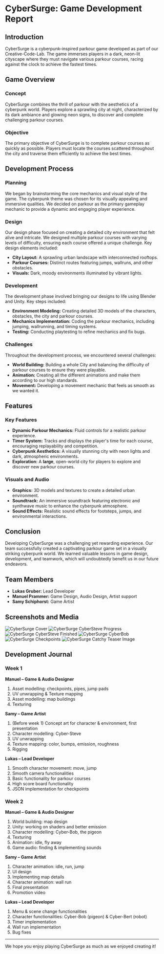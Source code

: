 # CyberSurge: Game Development Report

## Introduction
CyberSurge is a cyberpunk-inspired parkour game developed as part of our Creative-Code-Lab. The game immerses players in a dark, neon-lit cityscape where they must navigate various parkour courses, racing against the clock to achieve the fastest times.

## Game Overview
### Concept
CyberSurge combines the thrill of parkour with the aesthetics of a cyberpunk world. Players explore a sprawling city at night, characterized by its dark ambiance and glowing neon signs, to discover and complete challenging parkour courses.

### Objective
The primary objective of CyberSurge is to complete parkour courses as quickly as possible. Players must locate the courses scattered throughout the city and traverse them efficiently to achieve the best times.

## Development Process
### Planning
We began by brainstorming the core mechanics and visual style of the game. The cyberpunk theme was chosen for its visually appealing and immersive qualities. We decided on parkour as the primary gameplay mechanic to provide a dynamic and engaging player experience.

### Design
Our design phase focused on creating a detailed city environment that felt alive and intricate. We designed multiple parkour courses with varying levels of difficulty, ensuring each course offered a unique challenge. Key design elements included:
- **City Layout:** A sprawling urban landscape with interconnected rooftops.
- **Parkour Courses:** Distinct routes featuring jumps, wallruns, and other obstacles.
- **Visuals:** Dark, moody environments illuminated by vibrant lights.

### Development
The development phase involved bringing our designs to life using Blender and Unity. Key steps included:
- **Environment Modeling:** Creating detailed 3D models of the characters, obstacles, the city and parkour courses.
- **Mechanics Implementation:** Coding the parkour mechanics, including jumping, wallrunning, and timing systems.
- **Testing:** Conducting playtesting to refine mechanics and fix bugs.

### Challenges
Throughout the development process, we encountered several challenges:
- **World Building:** Building a whole City and balancing the difficulty of parkour courses to ensure they were playable.
- **Animation:** Creating all the different animations and make them according to our high standards.
- **Movement:** Developing a movement mechanic that feels as smooth as we wanted it.

## Features
### Key Features
- **Dynamic Parkour Mechanics:** Fluid controls for a realistic parkour experience.
- **Timer System:** Tracks and displays the player's time for each course, encouraging replayability and competition.
- **Cyberpunk Aesthetics:** A visually stunning city with neon lights and dark, atmospheric environments.
- **Exploration:** A **large**, open-world city for players to explore and discover new parkour courses.

### Visuals and Audio
- **Graphics:** 3D models and textures to create a detailed urban environment.
- **Soundtrack:** An immersive soundtrack featuring electronic and synthwave music to enhance the cyberpunk atmosphere.
- **Sound Effects:** Realistic sound effects for footsteps, jumps, and environmental interactions.

## Conclusion
Developing CyberSurge was a challenging yet rewarding experience. Our team successfully created a captivating parkour game set in a visually striking cyberpunk world. We learned valuable lessons in game design, development, and teamwork, which will undoubtedly benefit us in our future endeavors.

## Team Members
- **Lukas Gruber:** Lead Developer
- **Manuel Prammer:** Game Design, Audio Design, Artist support
- **Samy Schiphorst:** Game Artist

## Screenshots and Media
![CyberSurge Cover](CyberSurgeCover.png)
![CyberSurge CyberSteve Progress](CyberSteveInTheMaking.png)
![CyberSurge CyberSteve Finished](CyberSteveFullBody.png)
![CyberSurge CyberBob](CyberBob.png)
![CyberSurge Checkpoints](Checkpoints.png)
![CyberSurge Catchy Teaser Image](InCityScreenshot.png)

## Development Journal
### Week 1

**Manuel – Game & Audio Designer**
1. Asset modelling: checkpoints, pipes, jump pads
2. UV unwrapping & Texture mapping
3. Asset modelling: map buildings
4. Texturing

**Samy – Game Artist**
1. (Before week 1) Concept art for character & environment, first presentation
2. Character modelling: Cyber-Steve
3. UV unwrapping
4. Texture mapping: color, bumps, emission, roughness
5. Rigging

**Lukas – Lead Developer**
1. Smooth character movement: move, jump
2. Smooth camera functionalities
3. Basic functionality for parkour courses
4. High score board functionality
5. JSON implementation for checkpoints

### Week 2

**Manuel – Game & Audio Designer**
1. World building: map design
2. Unity: working on shaders and better emission
3. Character modelling: Cyber-Bob, the pigeon
4. Texturing
5. Animation: idle, fly away
6. Game audio: finding & implementing sounds

**Samy – Game Artist**
1. Character animation: idle, run, jump
2. UI design
3. Implementing map details
4. Character animation: wall run
5. Final presentation
6. Promotion video

**Lukas – Lead Developer**
1. Menu & scene change functionalities
2. Character functionalities: Cyber-Bob (pigeon) & Cyber-Bert (robot)
3. Timer implementation
4. Wall run implementation
5. Bug fixes


---

We hope you enjoy playing CyberSurge as much as we enjoyed creating it!
